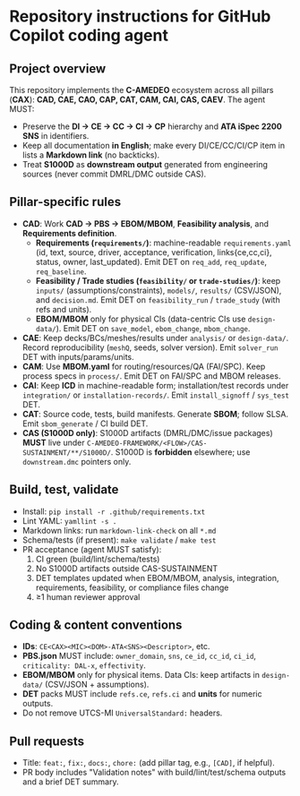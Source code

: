 # Repository instructions for GitHub Copilot coding agent

## Project overview
This repository implements the **C-AMEDEO** ecosystem across all pillars (**CAX**):
**CAD, CAE, CAO, CAP, CAT, CAM, CAI, CAS, CAEV**. The agent MUST:
- Preserve the **DI → CE → CC → CI → CP** hierarchy and **ATA iSpec 2200 SNS** in identifiers.
- Keep all documentation **in English**; make every DI/CE/CC/CI/CP item in lists a **Markdown link** (no backticks).
- Treat **S1000D** as **downstream output** generated from engineering sources (never commit DMRL/DMC outside CAS).

## Pillar-specific rules
- **CAD**: Work **CAD → PBS → EBOM/MBOM**, **Feasibility analysis**, and **Requirements definition**.
  - **Requirements (`requirements/`)**: machine-readable `requirements.yaml` (id, text, source, driver, acceptance, verification, links{ce,cc,ci}, status, owner, last_updated). Emit DET on `req_add`, `req_update`, `req_baseline`.
  - **Feasibility / Trade studies (`feasibility/` or `trade-studies/`)**: keep `inputs/` (assumptions/constraints), `models/`, `results/` (CSV/JSON), and `decision.md`. Emit DET on `feasibility_run` / `trade_study` (with refs and units).
  - **EBOM/MBOM** only for physical CIs (data-centric CIs use `design-data/`). Emit DET on `save_model`, `ebom_change`, `mbom_change`.
- **CAE**: Keep decks/BCs/meshes/results under `analysis/` or `design-data/`. Record reproducibility (`meshQ`, seeds, solver version). Emit `solver_run` DET with inputs/params/units.
- **CAM**: Use **MBOM.yaml** for routing/resources/QA (FAI/SPC). Keep process specs in `process/`. Emit DET on FAI/SPC and MBOM releases.
- **CAI**: Keep **ICD** in machine-readable form; installation/test records under `integration/` or `installation-records/`. Emit `install_signoff` / `sys_test` DET.
- **CAT**: Source code, tests, build manifests. Generate **SBOM**; follow SLSA. Emit `sbom_generate` / CI build DET.
- **CAS (S1000D only)**: S1000D artifacts (DMRL/DMC/issue packages) **MUST** live under `C-AMEDEO-FRAMEWORK/<FLOW>/CAS-SUSTAINMENT/**/S1000D/`. S1000D is **forbidden** elsewhere; use `downstream.dmc` pointers only.

## Build, test, validate
- Install: `pip install -r .github/requirements.txt`
- Lint YAML: `yamllint -s .`
- Markdown links: run `markdown-link-check` on all `*.md`
- Schema/tests (if present): `make validate` / `make test`
- PR acceptance (agent MUST satisfy):
  1) CI green (build/lint/schema/tests)
  2) No S1000D artifacts outside CAS-SUSTAINMENT
  3) DET templates updated when EBOM/MBOM, analysis, integration, requirements, feasibility, or compliance files change
  4) ≥1 human reviewer approval

## Coding & content conventions
- **IDs**: `CE<CAX><MIC><DOM>-ATA<SNS><Descriptor>`, etc.
- **PBS.json** MUST include: `owner_domain`, `sns`, `ce_id`, `cc_id`, `ci_id`, `criticality: DAL-x`, `effectivity`.
- **EBOM/MBOM** only for physical items. Data CIs: keep artifacts in `design-data/` (CSV/JSON + assumptions).
- **DET** packs MUST include `refs.ce`, `refs.ci` and **units** for numeric outputs.
- Do not remove UTCS-MI `UniversalStandard:` headers.

## Pull requests
- Title: `feat:`, `fix:`, `docs:`, `chore:` (add pillar tag, e.g., `[CAD]`, if helpful).
- PR body includes "Validation notes" with build/lint/test/schema outputs and a brief DET summary.